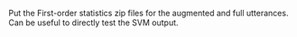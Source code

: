 Put the First-order statistics zip files for the augmented and full utterances. Can be useful to directly test the SVM output.
